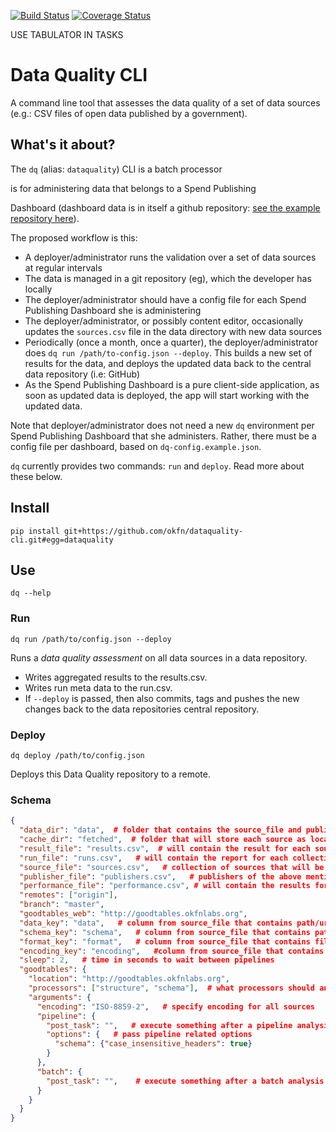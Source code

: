 [![Build Status](https://travis-ci.org/okfn/data-quality-cli.svg)](https://travis-ci.org/okfn/data-quality-cli)
[![Coverage Status](https://coveralls.io/repos/okfn/data-quality-cli/badge.svg)](https://coveralls.io/r/okfn/data-quality-cli)


USE TABULATOR IN TASKS


# Data Quality CLI

A command line tool that assesses the data quality of a set of data sources (e.g.: CSV files of open data published by a government).

## What's it about?

The `dq` (alias: `dataquality`) CLI is a batch processor

is for administering data that belongs to a Spend Publishing

Dashboard (dashboard data is in itself a github repository:
<a href="https://github.com/okfn/spd-data-example">see the example repository here</a>).

The proposed workflow is this:

* A deployer/administrator runs the validation over a set of data sources at regular intervals
* The data is managed in a git repository (eg), which the developer has locally
* The deployer/administrator should have a config file for each Spend Publishing
Dashboard she is administering
* The deployer/administrator, or possibly content editor, occasionally updates
the `sources.csv` file in the data directory with new data sources
* Periodically (once a month, once a quarter), the deployer/administrator does
`dq run /path/to-config.json --deploy`. This builds a new set of results for the data,
and deploys the updated data back to the central data repository (i.e: GitHub)
* As the Spend Publishing Dashboard is a pure client-side application, as soon as updated
data is deployed, the app will start working with the updated data.

Note that  deployer/administrator does not need a new `dq` environment per Spend Publishing
Dashboard that she administers. Rather, there must be a config file per dashboard,
based on `dq-config.example.json`.

`dq` currently provides two commands: `run` and `deploy`. Read more about these below.

## Install

```
pip install git+https://github.com/okfn/dataquality-cli.git#egg=dataquality
```

## Use

```
dq --help
```

### Run

```
dq run /path/to/config.json --deploy
```

Runs a *data quality assessment* on all data sources in a data repository.

* Writes aggregated results to the results.csv.
* Writes run meta data to the run.csv.
* If `--deploy` is passed, then also commits, tags and pushes the new changes back to the data repositories central repository.

### Deploy

```
dq deploy /path/to/config.json
```

Deploys this Data Quality repository to a remote.

### Schema

```json
{
  "data_dir": "data",  # folder that contains the source_file and publisher_file
  "cache_dir": "fetched",  # folder that will store each source as local cache
  "result_file": "results.csv",  # will contain the result for each source
  "run_file": "runs.csv",   # will contain the report for each collection of sources
  "source_file": "sources.csv",   # collection of sources that will be analyzed
  "publisher_file": "publishers.csv",   # publishers of the above mentioned sources
  "performance_file": "performance.csv", # will contain the results for each publisher
  "remotes": ["origin"],
  "branch": "master",
  "goodtables_web": "http://goodtables.okfnlabs.org", 
  "data_key": "data",   # column from source_file that contains path/url to data source
  "schema_key": "schema",   # column from source_file that contains path/url to schema
  "format_key": "format",   # column from source_file that contains file format (csv, xls)
  "encoding_key": "encoding",   #column from source_file that contains file encoding
  "sleep": 2,   # time in seconds to wait between pipelines
  "goodtables": {
    "location": "http://goodtables.okfnlabs.org",
    "processors": ["structure", "schema"],  # what processors should analyze the sources
    "arguments": {
      "encoding": "ISO-8859-2",   # specify encoding for all sources
      "pipeline": {
        "post_task": "",   # execute something after a pipeline analysis is finished
        "options": {   # pass pipeline related options
          "schema": {"case_insensitive_headers": true}
        }
      },
      "batch": {
        "post_task": "",    # execute something after a batch analysis is finished
      }
    }
  }
}
```